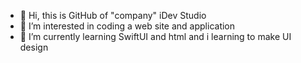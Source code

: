 - 👋 Hi, this is GitHub of "company" iDev Studio
- 👀 I’m interested in coding a web site and application
- 🌱 I’m currently learning SwiftUI and html and i learning to make UI design

